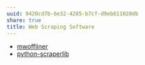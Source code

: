 ```yaml
---
uuid: 9420cd7b-6e32-4285-b7cf-d9eb611020db
share: true
title: Web Scraping Software
---
```

* [mwoffliner](/cd01cb4c-de28-4355-9b98-309dc70491c7)
* [python-scraperlib](/edae4c0e-c4dc-428d-b6eb-bdc23aa026e1)